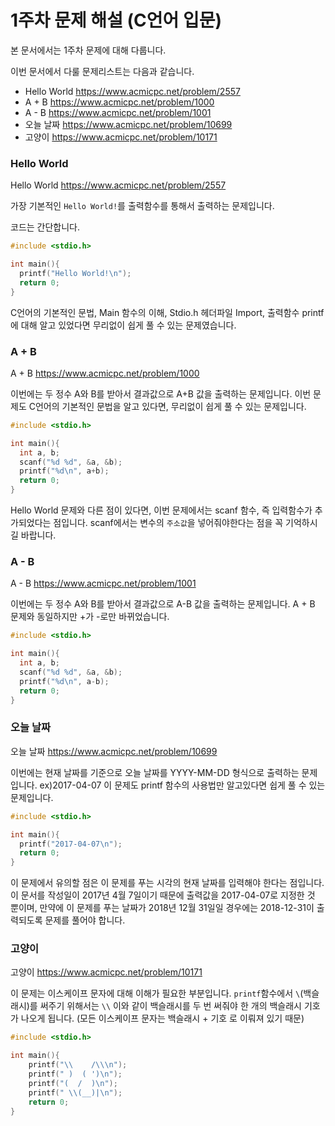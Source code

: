 # 1주차 문제 해설 (C언어 입문)
본 문서에서는 1주차 문제에 대해 다룹니다.

이번 문서에서 다룰 문제리스트는 다음과 같습니다.

* Hello World <https://www.acmicpc.net/problem/2557>
* A + B <https://www.acmicpc.net/problem/1000>
* A - B <https://www.acmicpc.net/problem/1001>
* 오늘 날짜 <https://www.acmicpc.net/problem/10699>
* 고양이 <https://www.acmicpc.net/problem/10171>

### Hello World
Hello World <https://www.acmicpc.net/problem/2557>

가장 기본적인 `Hello World!`를 출력함수를 통해서 출력하는 문제입니다.

코드는 간단합니다.

```c
#include <stdio.h>

int main(){
  printf("Hello World!\n");
  return 0;
}
```

C언어의 기본적인 문법, Main 함수의 이해, Stdio.h 헤더파일 Import, 출력함수 printf에 대해 알고 있었다면 무리없이 쉽게 풀 수 있는 문제였습니다.

### A + B
A + B <https://www.acmicpc.net/problem/1000>

이번에는 두 정수 A와 B를 받아서 결과값으로 A+B 값을 출력하는 문제입니다. 이번 문제도 C언어의 기본적인 문법을 알고 있다면, 무리없이 쉽게 풀 수 있는 문제입니다.

```c
#include <stdio.h>

int main(){
  int a, b;
  scanf("%d %d", &a, &b);
  printf("%d\n", a+b);
  return 0;
}
```

Hello World 문제와 다른 점이 있다면, 이번 문제에서는 scanf 함수, 즉 입력함수가 추가되었다는 점입니다. scanf에서는 변수의 `주소값`을 넣어줘야한다는 점을 꼭 기억하시길 바랍니다.


### A - B
A - B <https://www.acmicpc.net/problem/1001>

이번에는 두 정수 A와 B를 받아서 결과값으로 A-B 값을 출력하는 문제입니다. A + B 문제와 동일하지만 +가 -로만 바뀌었습니다.

```c
#include <stdio.h>

int main(){
  int a, b;
  scanf("%d %d", &a, &b);
  printf("%d\n", a-b);
  return 0;
}
```

### 오늘 날짜
오늘 날짜 <https://www.acmicpc.net/problem/10699>

이번에는 현재 날짜를 기준으로 오늘 날짜를 YYYY-MM-DD 형식으로 출력하는 문제입니다. ex)2017-04-07 이 문제도 printf 함수의 사용법만 알고있다면 쉽게 풀 수 있는 문제입니다.

```c
#include <stdio.h>

int main(){
  printf("2017-04-07\n");
  return 0;
}
```

이 문제에서 유의할 점은 이 문제를 푸는 시각의 현재 날짜를 입력해야 한다는 점입니다. 이 문서를 작성일이 2017년 4월 7일이기 때문에 출력값을 2017-04-07로 지정한 것 뿐이며, 만약에 이 문제를 푸는 날짜가 2018년 12월 31일일 경우에는 2018-12-31이 출력되도록 문제를 풀어야 합니다.


### 고양이
고양이 <https://www.acmicpc.net/problem/10171>

이 문제는 이스케이프 문자에 대해 이해가 필요한 부분입니다. `printf`함수에서 `\`(백슬래시)를 써주기 위해서는 `\\` 이와 같이 백슬래시를 두 번 써줘야 한 개의 백슬래시 기호가 나오게 됩니다. (모든 이스케이프 문자는 백슬래시 + 기호 로 이뤄져 있기 때문)

```c
#include <stdio.h>

int main(){
	printf("\\    /\\\n");
	printf(" )  ( ')\n");
	printf("(  /  )\n");
	printf(" \\(__)|\n");
	return 0;
}
```
